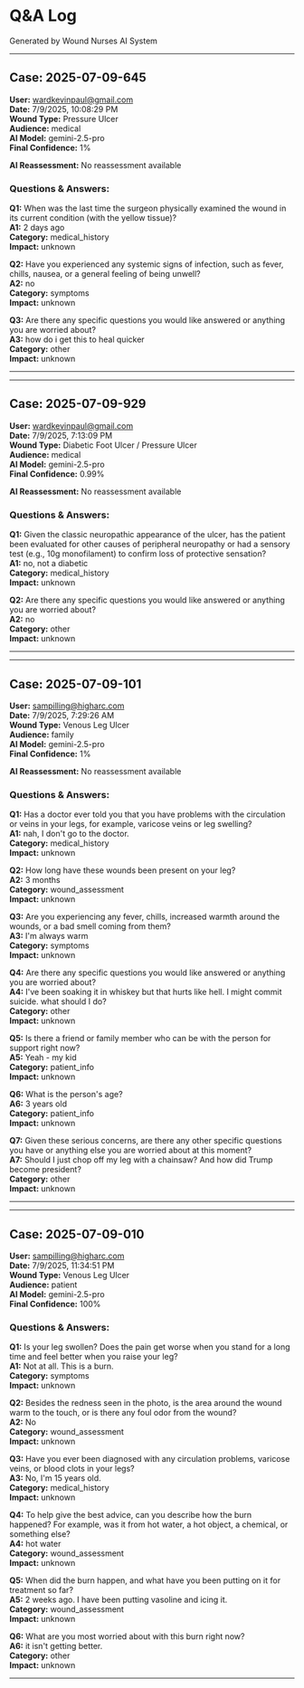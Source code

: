 # Q&A Log
Generated by Wound Nurses AI System



---
## Case: 2025-07-09-645
**User:** wardkevinpaul@gmail.com  
**Date:** 7/9/2025, 10:08:29 PM  
**Wound Type:** Pressure Ulcer  
**Audience:** medical  
**AI Model:** gemini-2.5-pro  
**Final Confidence:** 1%  

**AI Reassessment:** No reassessment available

### Questions & Answers:

**Q1:** When was the last time the surgeon physically examined the wound in its current condition (with the yellow tissue)?  
**A1:** 2 days ago  
**Category:** medical_history  
**Impact:** unknown  


**Q2:** Have you experienced any systemic signs of infection, such as fever, chills, nausea, or a general feeling of being unwell?  
**A2:** no  
**Category:** symptoms  
**Impact:** unknown  


**Q3:** Are there any specific questions you would like answered or anything you are worried about?  
**A3:** how do i get this to heal quicker  
**Category:** other  
**Impact:** unknown  


---


---
## Case: 2025-07-09-929
**User:** wardkevinpaul@gmail.com  
**Date:** 7/9/2025, 7:13:09 PM  
**Wound Type:** Diabetic Foot Ulcer / Pressure Ulcer  
**Audience:** medical  
**AI Model:** gemini-2.5-pro  
**Final Confidence:** 0.99%  

**AI Reassessment:** No reassessment available

### Questions & Answers:

**Q1:** Given the classic neuropathic appearance of the ulcer, has the patient been evaluated for other causes of peripheral neuropathy or had a sensory test (e.g., 10g monofilament) to confirm loss of protective sensation?  
**A1:** no, not a diabetic  
**Category:** medical_history  
**Impact:** unknown  


**Q2:** Are there any specific questions you would like answered or anything you are worried about?  
**A2:** no  
**Category:** other  
**Impact:** unknown  


---


---
## Case: 2025-07-09-101
**User:** sampilling@higharc.com  
**Date:** 7/9/2025, 7:29:26 AM  
**Wound Type:** Venous Leg Ulcer  
**Audience:** family  
**AI Model:** gemini-2.5-pro  
**Final Confidence:** 1%  

**AI Reassessment:** No reassessment available

### Questions & Answers:

**Q1:** Has a doctor ever told you that you have problems with the circulation or veins in your legs, for example, varicose veins or leg swelling?  
**A1:** nah, I don't go to the doctor.  
**Category:** medical_history  
**Impact:** unknown  


**Q2:** How long have these wounds been present on your leg?  
**A2:** 3 months  
**Category:** wound_assessment  
**Impact:** unknown  


**Q3:** Are you experiencing any fever, chills, increased warmth around the wounds, or a bad smell coming from them?  
**A3:** I'm always warm  
**Category:** symptoms  
**Impact:** unknown  


**Q4:** Are there any specific questions you would like answered or anything you are worried about?  
**A4:** I've been soaking it in whiskey but that hurts like hell.  I might commit suicide.  what should I do?  
**Category:** other  
**Impact:** unknown  


**Q5:** Is there a friend or family member who can be with the person for support right now?  
**A5:** Yeah - my kid  
**Category:** patient_info  
**Impact:** unknown  


**Q6:** What is the person's age?  
**A6:** 3 years old  
**Category:** patient_info  
**Impact:** unknown  


**Q7:** Given these serious concerns, are there any other specific questions you have or anything else you are worried about at this moment?  
**A7:** Should I just chop off my leg with a chainsaw?  And how did Trump become president?  
**Category:** other  
**Impact:** unknown  


---


---
## Case: 2025-07-09-010
**User:** sampilling@higharc.com  
**Date:** 7/9/2025, 11:34:51 PM  
**Wound Type:** Venous Leg Ulcer  
**Audience:** patient  
**AI Model:** gemini-2.5-pro  
**Final Confidence:** 100%  

### Questions & Answers:

**Q1:** Is your leg swollen? Does the pain get worse when you stand for a long time and feel better when you raise your leg?  
**A1:** Not at all.  This is a burn.  
**Category:** symptoms  
**Impact:** unknown  


**Q2:** Besides the redness seen in the photo, is the area around the wound warm to the touch, or is there any foul odor from the wound?  
**A2:** No  
**Category:** wound_assessment  
**Impact:** unknown  


**Q3:** Have you ever been diagnosed with any circulation problems, varicose veins, or blood clots in your legs?  
**A3:** No, I'm 15 years old.  
**Category:** medical_history  
**Impact:** unknown  


**Q4:** To help give the best advice, can you describe how the burn happened? For example, was it from hot water, a hot object, a chemical, or something else?  
**A4:** hot water  
**Category:** wound_assessment  
**Impact:** unknown  


**Q5:** When did the burn happen, and what have you been putting on it for treatment so far?  
**A5:** 2 weeks ago.  I have been putting vasoline and icing it.  
**Category:** wound_assessment  
**Impact:** unknown  


**Q6:** What are you most worried about with this burn right now?  
**A6:** it isn't getting better.  
**Category:** other  
**Impact:** unknown  


---

